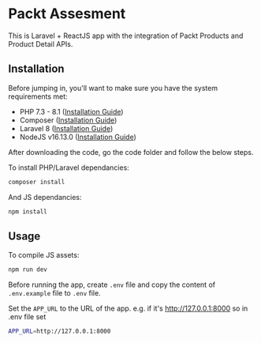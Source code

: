 # Packt Assesment 

This is Laravel + ReactJS app with the integration of Packt Products and Product Detail APIs.

## Installation

Before jumping in, you'll want to make sure you have the system requirements met:
- PHP 7.3 - 8.1 ([Installation Guide](https://www.php.net/manual/en/install.php))
- Composer ([Installation Guide](https://getcomposer.org/doc/00-intro.md))
- Laravel 8 ([Installation Guide](https://laravel.com/docs/5.8))
- NodeJS v16.13.0 ([Installation Guide](https://nodejs.org/ru/blog/release/v16.13.0/))

After downloading the code, go the code folder and follow the below steps.

To install PHP/Laravel dependancies:

```bash
composer install
```
And JS dependancies:
```bash
npm install
```

## Usage
To compile JS assets:
```bash
npm run dev
```


Before running the app, create `.env` file and copy the content of `.env.example` file to `.env` file.

Set the `APP_URL` to the URL of the app. e.g. if it's http://127.0.0.1:8000 so in .env file set
```bash
APP_URL=http://127.0.0.1:8000
```

